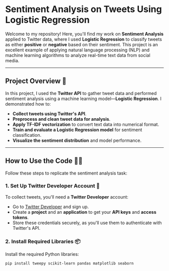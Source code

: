 # **Sentiment Analysis on Tweets Using Logistic Regression**

Welcome to my repository! Here, you'll find my work on **Sentiment Analysis** applied to Twitter data, where I used **Logistic Regression** to classify tweets as either **positive** or **negative** based on their sentiment. This project is an excellent example of applying natural language processing (NLP) and machine learning algorithms to analyze real-time text data from social media.

---

## **Project Overview 🚀**

In this project, I used the **Twitter API** to gather tweet data and performed sentiment analysis using a machine learning model—**Logistic Regression**. I demonstrated how to:
- **Collect tweets using Twitter's API**.
- **Preprocess and clean tweet data for analysis**.
- **Apply TF-IDF vectorization** to convert text data into numerical format.
- **Train and evaluate a Logistic Regression model** for sentiment classification.
- **Visualize the sentiment distribution** and model performance.

---

## **How to Use the Code 🧑‍💻**

Follow these steps to replicate the sentiment analysis task:

### **1. Set Up Twitter Developer Account 📝**
To collect tweets, you'll need a **Twitter Developer** account:
- Go to [Twitter Developer](https://developer.twitter.com/) and sign up.
- Create a **project** and an **application** to get your **API keys** and **access tokens**.
- Store these credentials securely, as you'll use them to authenticate with Twitter's API.

### **2. Install Required Libraries 📦**
Install the required Python libraries:
```bash
pip install tweepy scikit-learn pandas matplotlib seaborn
